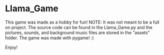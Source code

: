 # Llama_Game

This game was made as a hobby for fun! NOTE: It was not meant to be a full on project.
The source code can be found in the Llama_Game.py and the pictures, sounds, and background music files are stored in the "assets" folder. The game was made with pygame! :)

Enjoy!
